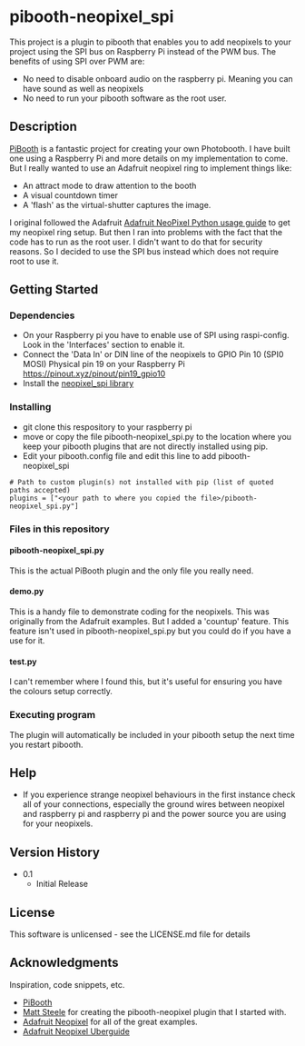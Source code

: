# pibooth-neopixel_spi

This project is a plugin to pibooth that enables you to add neopixels to your project using the SPI bus on Raspberry Pi instead of the PWM bus. The benefits of using SPI over PWM are:

* No need to disable onboard audio on the raspberry pi. Meaning you can have sound as well as neopixels
* No need to run your pibooth software as the root user.

## Description

[PiBooth](https://pibooth.readthedocs.io/en/latest/) is a fantastic project for creating your own Photobooth. I have built one using a Raspberry Pi and more details on my implementation to come. But I really wanted to use an Adafruit neopixel ring to implement things like:
* An attract mode to draw attention to the booth
* A visual countdown timer
* A 'flash' as the virtual-shutter captures the image.

I original followed the Adafruit 
[Adafruit NeoPixel Python usage guide](https://learn.adafruit.com/neopixels-on-raspberry-pi/python-usage) to get my neopixel ring setup. But then I ran into problems with the fact that the code has to run as the root user. I didn't want to do that for security reasons. So I decided to use the SPI bus instead which does not require root to use it.

## Getting Started

### Dependencies

* On your Raspberry pi you have to enable use of SPI using raspi-config. Look in the 'Interfaces' section to enable it.
* Connect the 'Data In' or DIN line of the neopixels to GPIO Pin 10 (SPI0 MOSI) Physical pin 19 on your Raspberry Pi https://pinout.xyz/pinout/pin19_gpio10
* Install the [neopixel_spi library](https://docs.circuitpython.org/projects/neopixel_spi/en/latest/)

### Installing

* git clone this respository to your raspberry pi
* move or copy the file pibooth-neopixel_spi.py to the location where you keep your pibooth plugins that are not directly installed using pip.
* Edit your pibooth.config file and edit this line to add pibooth-neopixel_spi
```
# Path to custom plugin(s) not installed with pip (list of quoted paths accepted)
plugins = ["<your path to where you copied the file>/pibooth-neopixel_spi.py"]
```
### Files in this repository
#### pibooth-neopixel_spi.py
This is the actual PiBooth plugin and the only file you really need.
#### demo.py
This is a handy file to demonstrate coding for the neopixels. This was originally from the Adafruit examples. But I added a 'countup' feature. This feature isn't used in pibooth-neopixel_spi.py but you could do if you have a use for it.
#### test.py
I can't remember where I found this, but it's useful for ensuring you have the colours setup correctly.

### Executing program

The plugin will automatically be included in your pibooth setup the next time you restart pibooth.

## Help

* If you experience strange neopixel behaviours in the first instance check all of your connections, especially the ground wires between neopixel and raspberry pi and raspberry pi and the power source you are using for your neopixels.

## Version History

* 0.1
    * Initial Release

## License

This software is unlicensed - see the LICENSE.md file for details

## Acknowledgments

Inspiration, code snippets, etc.
* [PiBooth](https://pibooth.readthedocs.io/en/latest/)
* [Matt Steele](https://github.com/mattdsteele/pibooth-config) for creating the pibooth-neopixel plugin that I started with.
* [Adafruit Neopixel](https://github.com/adafruit/Adafruit_CircuitPython_NeoPixel) for all of the great examples.
* [Adafruit Neopixel Uberguide](https://learn.adafruit.com/adafruit-neopixel-uberguide)
